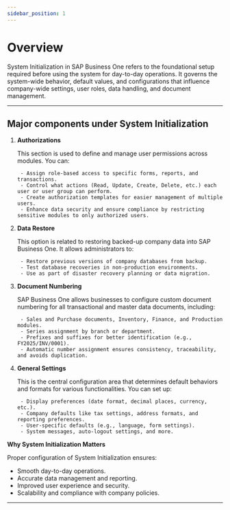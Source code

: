 ```yaml
---
sidebar_position: 1
---
```


# Overview

System Initialization in SAP Business One refers to the foundational setup required before using the system for day-to-day operations. It governs the system-wide behavior, default values, and configurations that influence company-wide settings, user roles, data handling, and document management.

---

## Major components under System Initialization

1. **Authorizations**

    This section is used to define and manage user permissions across modules. You can:

        - Assign role-based access to specific forms, reports, and transactions.
        - Control what actions (Read, Update, Create, Delete, etc.) each user or user group can perform.
        - Create authorization templates for easier management of multiple users.
        - Enhance data security and ensure compliance by restricting sensitive modules to only authorized users.

2. **Data Restore**

    This option is related to restoring backed-up company data into SAP Business One. It allows administrators to:

        - Restore previous versions of company databases from backup.
        - Test database recoveries in non-production environments.
        - Use as part of disaster recovery planning or data migration.

3. **Document Numbering**

    SAP Business One allows businesses to configure custom document numbering for all transactional and master data documents, including:

        - Sales and Purchase documents, Inventory, Finance, and Production modules.
        - Series assignment by branch or department.
        - Prefixes and suffixes for better identification (e.g., FY2025/INV/0001).
        - Automatic number assignment ensures consistency, traceability, and avoids duplication.

4. **General Settings**

    This is the central configuration area that determines default behaviors and formats for various functionalities. You can set up:

        - Display preferences (date format, decimal places, currency, etc.).
        - Company defaults like tax settings, address formats, and reporting preferences.
        - User-specific defaults (e.g., language, form settings).
        - System messages, auto-logout settings, and more.

**Why System Initialization Matters**

Proper configuration of System Initialization ensures:

- Smooth day-to-day operations.
- Accurate data management and reporting.
- Improved user experience and security.
- Scalability and compliance with company policies.

---
